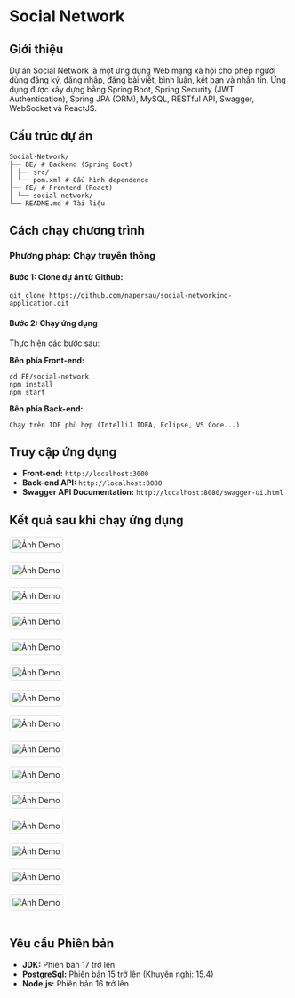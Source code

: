 <!DOCTYPE html>
<html lang="vi">
<head>
    <meta charset="UTF-8">
    <meta name="viewport" content="width=device-width, initial-scale=1.0">
</head>
<body>
    <h1>Social Network</h1>
    <div class="section">
        <h2>Giới thiệu</h2>
        <p>Dự án Social Network là một ứng dụng Web mạng xã hội cho phép người dùng đăng ký, đăng nhập, đăng bài viết, bình luận, kết bạn và nhắn tin. 
        Ứng dụng được xây dựng bằng Spring Boot, Spring Security (JWT Authentication), Spring JPA (ORM), MySQL, RESTful API, Swagger, WebSocket và ReactJS.</p>
    </div>
    <div class="section">
        <h2>Cấu trúc dự án</h2>
        <pre><code>Social-Network/
├── BE/ # Backend (Spring Boot)
│ ├── src/  
│ └── pom.xml # Cấu hình dependence
├── FE/ # Frontend (React)
│ └── social-network/
└── README.md # Tài liệu</code></pre>
</div>
    <div class="section">
        <h2>Cách chạy chương trình</h2>
        <h3>Phương pháp: Chạy truyền thống</h3>
        <h4>Bước 1: Clone dự án từ Github:</h4>
        <pre><code>git clone https://github.com/napersau/social-networking-application.git</code></pre>
        <h4>Bước 2: Chạy ứng dụng</h4>
        <p>Thực hiện các bước sau:</p>
        <p><strong>Bên phía Front-end:</strong></p>
        <pre><code>cd FE/social-network
npm install
npm start</code></pre>
        <p><strong>Bên phía Back-end:</strong></p>
        <pre><code>Chạy trên IDE phù hợp (IntelliJ IDEA, Eclipse, VS Code...)</code></pre>
    </div>
    <div class="section">
        <h2>Truy cập ứng dụng</h2>
        <ul>
            <li><strong>Front-end:</strong> <code>http://localhost:3000</code></li>
            <li><strong>Back-end API:</strong> <code>http://localhost:8080</code></li>
            <li><strong>Swagger API Documentation:</strong> <code>http://localhost:8080/swagger-ui.html</code></li>
        </ul>
    </div>
    <div class="section">
        <h2>Kết quả sau khi chạy ứng dụng</h2>
        <img src="https://raw.githubusercontent.com/napersau/social-networking-application/main/fe/public/img/1.png" alt="Ảnh Demo" style="max-width:100%; height:auto; border:1px solid #ddd; border-radius:5px; padding:5px;"> 
        <br></br>
        <img src="https://raw.githubusercontent.com/napersau/social-networking-application/main/fe/public/img/2.png" alt="Ảnh Demo" style="max-width:100%; height:auto; border:1px solid #ddd; border-radius:5px; padding:5px;"> 
        <br></br>
        <img src="https://raw.githubusercontent.com/napersau/social-networking-application/main/fe/public/img/3.png" alt="Ảnh Demo" style="max-width:100%; height:auto; border:1px solid #ddd; border-radius:5px; padding:5px;"> 
        <br></br>
        <img src="https://raw.githubusercontent.com/napersau/social-networking-application/main/fe/public/img/4.png" alt="Ảnh Demo" style="max-width:100%; height:auto; border:1px solid #ddd; border-radius:5px; padding:5px;"> 
        <br></br>
        <img src="https://raw.githubusercontent.com/napersau/social-networking-application/main/fe/public/img/5.png" alt="Ảnh Demo" style="max-width:100%; height:auto; border:1px solid #ddd; border-radius:5px; padding:5px;"> 
        <br></br>
        <img src="https://raw.githubusercontent.com/napersau/social-networking-application/main/fe/public/img/6.png" alt="Ảnh Demo" style="max-width:100%; height:auto; border:1px solid #ddd; border-radius:5px; padding:5px;"> 
        <br></br>
        <img src="https://raw.githubusercontent.com/napersau/social-networking-application/main/fe/public/img/7.png" alt="Ảnh Demo" style="max-width:100%; height:auto; border:1px solid #ddd; border-radius:5px; padding:5px;"> 
        <br></br>
        <img src="https://raw.githubusercontent.com/napersau/social-networking-application/main/fe/public/img/8.png" alt="Ảnh Demo" style="max-width:100%; height:auto; border:1px solid #ddd; border-radius:5px; padding:5px;"> 
        <br></br>
        <img src="https://raw.githubusercontent.com/napersau/social-networking-application/main/fe/public/img/9.png" alt="Ảnh Demo" style="max-width:100%; height:auto; border:1px solid #ddd; border-radius:5px; padding:5px;"> 
        <br></br>
        <img src="https://raw.githubusercontent.com/napersau/social-networking-application/main/fe/public/img/10.png" alt="Ảnh Demo" style="max-width:100%; height:auto; border:1px solid #ddd; border-radius:5px; padding:5px;"> 
        <br></br>
        <img src="https://raw.githubusercontent.com/napersau/social-networking-application/main/fe/public/img/11.png" alt="Ảnh Demo" style="max-width:100%; height:auto; border:1px solid #ddd; border-radius:5px; padding:5px;"> 
        <br></br>
        <img src="https://raw.githubusercontent.com/napersau/social-networking-application/main/fe/public/img/12.png" alt="Ảnh Demo" style="max-width:100%; height:auto; border:1px solid #ddd; border-radius:5px; padding:5px;"> 
        <br></br>
        <img src="https://raw.githubusercontent.com/napersau/social-networking-application/main/fe/public/img/13.png" alt="Ảnh Demo" style="max-width:100%; height:auto; border:1px solid #ddd; border-radius:5px; padding:5px;"> 
        <br></br>
        <img src="https://raw.githubusercontent.com/napersau/social-networking-application/main/fe/public/img/14.png" alt="Ảnh Demo" style="max-width:100%; height:auto; border:1px solid #ddd; border-radius:5px; padding:5px;"> 
        <br></br>
        <img src="https://raw.githubusercontent.com/napersau/social-networking-application/main/fe/public/img/15.png" alt="Ảnh Demo" style="max-width:100%; height:auto; border:1px solid #ddd; border-radius:5px; padding:5px;"> 
        <br></br>
    </div>
    <div class="section">
        <h2>Yêu cầu Phiên bản</h2>
        <ul>
            <li><strong>JDK:</strong> Phiên bản 17 trở lên</li>
            <li><strong>PostgreSql:</strong> Phiên bản 15 trở lên (Khuyến nghị: 15.4)</li>
            <li><strong>Node.js:</strong> Phiên bản 16 trở lên</li>
        </ul>
    </div>
</body>
</html>
